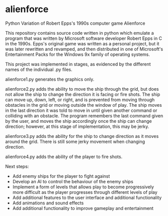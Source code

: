 # alienforce
Python Variation of Robert Epps's 1990s computer game Alienforce

This repository contains source code written in python which emulate a program that was written by Microsoft software developer Robert Epps in C in the 1990s. Epps's original game was written as a personal project, but it was later rewritten and revamped, and then distributed in one of Microsoft's Entertainment Packs for the Windows 9x family of operating systems.

This project was implemented in stages, as evidenced by the different names of the individual .py files.

alienforce1.py generates the graphics only.

alienforce2.py adds the ability to move the ship through the grid, but does not allow the ship to change the direction it is facing or fire shots. The ship can move up, down, left, or right, and is prevented from moving through obstacles in the grid or moving outside the window of play. The ship moves in the last direction it was told to move in until given another command or colliding with an obstacle. The program remembers the last command given by the user, and moves the ship accordingly once the ship can change direction; however, at this stage of implementation, this may be jerky.

alienforce3.py adds the ability for the ship to change direction as it moves around the grid. There is still some jerky movement when changing direction.

alienforce4.py adds the ability of the player to fire shots.

Next steps:
 - Add enemy ships for the player to fight against
 - Develop an AI to control the behaviour of the enemy ships
 - Implement a form of levels that allows play to become progressively more difficult as the player progresses through different levels of play
 - Add additional features to the user interface and additional functionality
 - Add animations and sound effects
 - Add additional functionality to improve gameplay and entertainment
